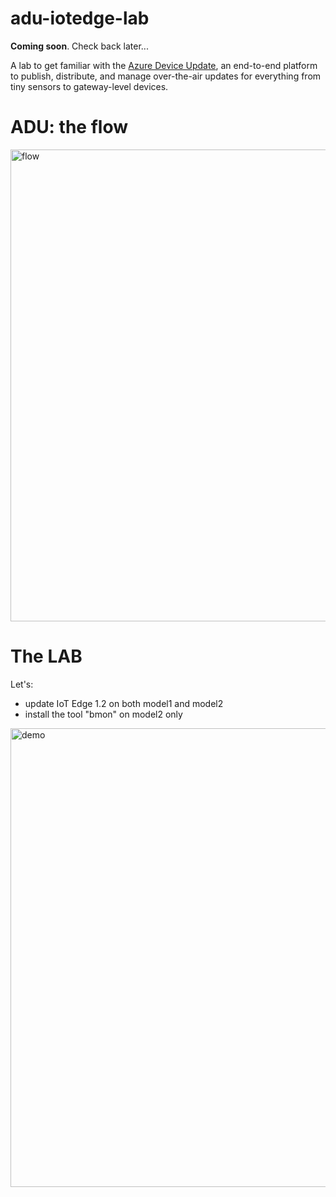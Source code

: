 # adu-iotedge-lab
**Coming soon**. Check back later...

A lab to get familiar with the [Azure Device Update](https://azure.microsoft.com/it-it/updates/device-update-for-iot-hub-in-public-preview/), an end-to-end platform to publish, distribute, and manage over-the-air updates for everything from tiny sensors to gateway-level devices.

# ADU: the flow
<img width="755" alt="flow" src="https://user-images.githubusercontent.com/60540284/127327126-b13bbc3b-efb0-4e92-a613-f0631fe5574b.png">

# The LAB
Let's:
* update IoT Edge 1.2 on both model1 and model2
* install the tool "bmon" on model2 only

<img width="734" alt="demo" src="https://user-images.githubusercontent.com/60540284/127328342-46f8ac0c-ce2f-4507-ba39-d0df65f31318.png">


